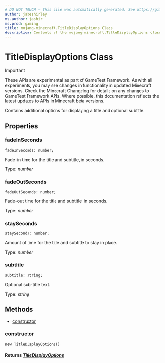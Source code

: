 ```yaml
---
# DO NOT TOUCH — This file was automatically generated. See https://github.com/Mojang/MinecraftScriptingApiDocsGenerator to modify descriptions, examples, etc.
author: jakeshirley
ms.author: jashir
ms.prod: gaming
title: mojang-minecraft.TitleDisplayOptions Class
description: Contents of the mojang-minecraft.TitleDisplayOptions class.
---
```

# TitleDisplayOptions Class
>[!IMPORTANT]
>These APIs are experimental as part of GameTest Framework. As with all experiments, you may see changes in functionality in updated Minecraft versions. Check the Minecraft Changelog for details on any changes to GameTest Framework APIs. Where possible, this documentation reflects the latest updates to APIs in Minecraft beta versions.

Contains additional options for displaying a title and optional subtitle.

## Properties
### **fadeInSeconds**
`fadeInSeconds: number;`

Fade-in time for the title and subtitle, in seconds.

Type: *number*


### **fadeOutSeconds**
`fadeOutSeconds: number;`

Fade-out time for the title and subtitle, in seconds.

Type: *number*


### **staySeconds**
`staySeconds: number;`

Amount of time for the title and subtitle to stay in place.

Type: *number*


### **subtitle**
`subtitle: string;`

Optional sub-title text.

Type: *string*



## Methods
- [constructor](#constructor)
  
### **constructor**
`
new TitleDisplayOptions()
`


#### **Returns** [*TitleDisplayOptions*](TitleDisplayOptions.md)


